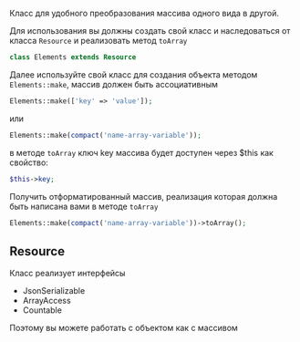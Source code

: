 Класс для удобного преобразования массива одного вида в другой.

Для использования вы должны создать свой класс и наследоваться от класса ```Resource``` и реализовать метод ```toArray```

```php
class Elements extends Resource
```

Далее используйте свой класс для создания объекта методом ```Elements::make```, массив должен быть ассоциативным

```php
Elements::make(['key' => 'value']);
```
или
```php
Elements::make(compact('name-array-variable'));
```

в методе ```toArray``` ключ key массива будет доступен через $this как свойство:

```php
$this->key;
```

Получить отформатированный массив, реализация которая должна быть написана вами в методе ```toArray```

```php
Elements::make(compact('name-array-variable'))->toArray();
```

## Resource

Класс реализует интерфейсы

- JsonSerializable
- ArrayAccess
- Countable

Поэтому вы можете работать с объектом как с массивом